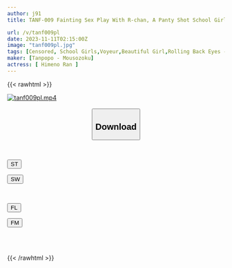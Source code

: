 ```yaml
---
author: j91
title: TANF-009 Fainting Sex Play With R-chan, A Panty Shot School Girl I Found In The Neighborhood [Amateur Post]

url: /v/tanf009pl
date: 2023-11-11T02:15:00Z
image: "tanf009pl.jpg"
tags: [Censored, School Girls,Voyeur,Beautiful Girl,Rolling Back Eyes - Fainting	]
maker: [Tanpopo - Mousozoku]
actress: [ Himeno Ran ]
---
```



{{< rawhtml >}}

<div class="video" data-videoid="DWb384Q2qbHVgZ">
    <a href="javascript:;">
        <img src="https://my.j91.asia/v/tanf009pl/tanf009pl.jpg" width="WIDTH" height="HEIGHT" alt="tanf009pl.mp4" loading="lazy">
    </a>
</div>

<script type="text/javascript" src="https://j91.asia/asset/on-demand-st.js"></script>

<br>
  <link rel="stylesheet" href="https://j91.asia/asset/bs5.css">
  
  <center>
  <button class="btn btn-primary" type="button" data-bs-toggle="collapse" data-bs-target=".multi-collapse" aria-expanded="false" aria-controls="multiCollapseExample1 multiCollapseExample2"><h2>Download</h2></button></center>
</p>
<div class="row">
  <div class="col">
    <div class="collapse multi-collapse" id="multiCollapseExample1">
      <div class="card card-body">
	      	      <br>
<div class="buttons">  
<p><a href="https://streamtape.to/v/DWb384Q2qbHVgZ" target="_blank"><button class="btn-hover color-3"><i class="fa fa-download"></i> ST</button></a></p>
<p><a href="https://sfastwish.com/fgtc6vysq7vi" target="_blank"><button class="btn-hover color-2"><i class="fa fa-download"></i> SW</button></a></p></div>
    </div>
  </div>
</div>
  <div class="col">
    <div class="collapse multi-collapse" id="multiCollapseExample2">
      <div class="card card-body">
	      <br>
<div class="buttons">
<p><a href="https://filelions.online/f/594isut4m6ok" target="_blank"><button class="btn-hover color-9"><i class="fa fa-download"></i> FL</button></a></p>
<p><a href="https://filemoon.sx/d/13w9cx9ikort" target="_blank"><button class="btn-hover color-8"><i class="fa fa-download"></i> FM</button></a></p></div>
<br><br>
      </div>
    </div>
  </div>
</div>

{{< /rawhtml >}}